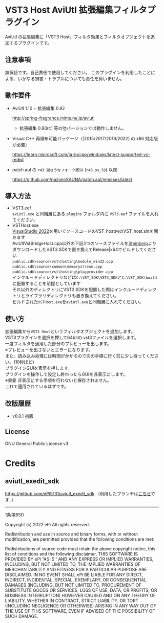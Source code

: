 # VST3 Host AviUtl 拡張編集フィルタプラグイン

AviUtl の拡張編集に「VST3 Host」フィルタ効果とフィルタオブジェクトを追加するプラグインです。

## 注意事項

無保証です。自己責任で使用してください。
このプラグインを利用したことによる、いかなる損害・トラブルについても責任を負いません。

## 動作要件

- AviUtl 1.10 + 拡張編集 0.92

  http://spring-fragrance.mints.ne.jp/aviutl
  - 拡張編集 0.93rc1 等の他バージョンでは動作しません。

- Visual C++ 再頒布可能パッケージ（\[2015/2017/2019/2022\] の x86 対応版が必要）

  https://learn.microsoft.com/ja-jp/cpp/windows/latest-supported-vc-redist

- patch.aul の `r43 謎さうなフォーク版58` (`r43_ss_58`) 以降

  https://github.com/nazonoSAUNA/patch.aul/releases/latest

## 導入方法
- VST3.eef  
  `aviutl.exe` と同階層にある `plugins` フォルダ内に `VST3.eef` ファイルを入れてください。
- VSTHost.exe  
  [VisualStudio 2022](https://visualstudio.microsoft.com/ja/)を用いてソースコードのVST_host内のVST_host.slnを開きます  
  AviUtlVstBridgeHost.cpp以外の下記3つのソースファイルを[Steinberg](https://www.steinberg.net/ja/developers/)よりダウンロードしたVST3 SDKで置き換えてRelease|x64でビルドしてください  
  `public.sdk\source\vst\hosting\module_win32.cpp`  
  `public.sdk\source\common\memorystream.cpp`  
  `public.sdk\source\vst\hosting\plugprovider.cpp`  
  インクルードディレクトリなどは`C:\VST_SDK\VST3_SDK`と`C:\VST_SDK\build`に配置することを前提としています  
  それ以外のディレクトリにVST3 SDKを配置した際はインクルードディレクトリとライブラリディレクトリも置き換えてください。  
  ビルドされた`VSTHost.exe`を`aviutl.exe`と同階層に入れてください。

## 使い方
拡張編集から`VST3 Host`というフィルタオブジェクトを追加します。  
VST3プラグインを選択を押して64bitの.vst3ファイルを選択します。  
一度フィルタを適用した部分のプレビューを出します。  
※プレビューを出さないとエラーになります。  
また、読み込み処理には時間がかかるので次の手順に行く前に少し待ってください。(10秒ほど)  
プラグインGUIを表示を押します。  
プラグインを操作して設定し終わったらGUIを非表示にします。  
※重要 非表示にする手順を行わないと保存されません。  
これで適用されているはずです。

## 改版履歴

- v0.0.1
  初版

## License
  GNU General Public License v3

# Credits

## aviutl_exedit_sdk

https://github.com/ePi5131/aviutl_exedit_sdk （利用したブランチは[こちら](https://github.com/sigma-axis/aviutl_exedit_sdk/tree/self-use)です．）

---

1条項BSD

Copyright (c) 2022
ePi All rights reserved.

Redistribution and use in source and binary forms, with or without modification, are permitted provided that the following conditions are met:

Redistributions of source code must retain the above copyright notice, this list of conditions and the following disclaimer.
THIS SOFTWARE IS PROVIDED BY ePi “AS IS'' AND ANY EXPRESS OR IMPLIED WARRANTIES, INCLUDING, BUT NOT LIMITED TO, THE IMPLIED WARRANTIES OF MERCHANTABILITY AND FITNESS FOR A PARTICULAR PURPOSE ARE DISCLAIMED. IN NO EVENT SHALL ePi BE LIABLE FOR ANY DIRECT, INDIRECT, INCIDENTAL, SPECIAL, EXEMPLARY, OR CONSEQUENTIAL DAMAGES (INCLUDING, BUT NOT LIMITED TO, PROCUREMENT OF SUBSTITUTE GOODS OR SERVICES; LOSS OF USE, DATA, OR PROFITS; OR BUSINESS INTERRUPTION) HOWEVER CAUSED AND ON ANY THEORY OF LIABILITY, WHETHER IN CONTRACT, STRICT LIABILITY, OR TORT (INCLUDING NEGLIGENCE OR OTHERWISE) ARISING IN ANY WAY OUT OF THE USE OF THIS SOFTWARE, EVEN IF ADVISED OF THE POSSIBILITY OF SUCH DAMAGE.
